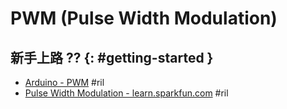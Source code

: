 # PWM (Pulse Width Modulation)

## 新手上路 ?? {: #getting-started }

  - [Arduino \- PWM](https://www.arduino.cc/en/Tutorial/PWM) #ril
  - [Pulse Width Modulation \- learn\.sparkfun\.com](https://learn.sparkfun.com/tutorials/pulse-width-modulation/all) #ril
